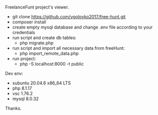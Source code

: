 FreelanceFunt project's viewer.

- git clone https://github.com/vgolovko2017/free-hunt.git
- composer install
- create empty mysql database and change .env file according to your credentials
- run script and create db tables:
    - php migrate.php
- run script and import all necessary data from freeHunt:
    - php import_remote_data.php
- run project:
    - php -S localhost:8000 -t public

Dev env:
  - xubuntu 20.04.6 x86_64 LTS
  - php 8.1.17
  - vsc 1.76.2
  - mysql 8.0.32

  Thanks.
